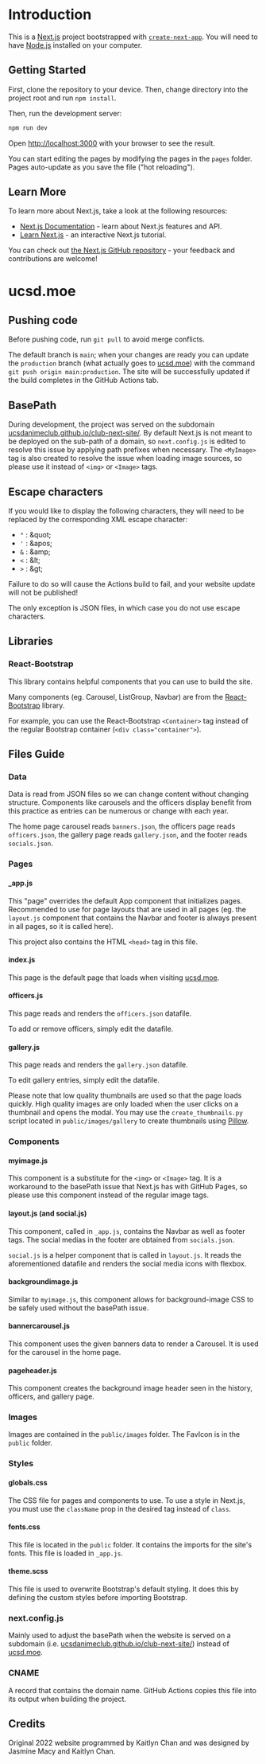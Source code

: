 # Introduction

This is a [Next.js](https://nextjs.org/) project bootstrapped
with [`create-next-app`](https://github.com/vercel/next.js/tree/canary/packages/create-next-app). You will need to have [Node.js](https://nodejs.org/en/) installed on your computer.

## Getting Started

First, clone the repository to your device.
Then, change directory into the project root and run `npm install`.

Then, run the development server:

```bash
npm run dev
```

Open [http://localhost:3000](http://localhost:3000) with your browser to see the result.

You can start editing the pages by modifying the pages in the `pages` folder. Pages auto-update as you save the file ("hot reloading").

## Learn More

To learn more about Next.js, take a look at the following resources:

- [Next.js Documentation](https://nextjs.org/docs) - learn about Next.js features and API.
- [Learn Next.js](https://nextjs.org/learn) - an interactive Next.js tutorial.

You can check out [the Next.js GitHub repository](https://github.com/vercel/next.js/) - your feedback and contributions
are welcome!

# ucsd.moe

## Pushing code

Before pushing code, run `git pull` to avoid merge conflicts.

The default branch is ```main```; when your changes are ready you can update the ````production```` branch (what
actually goes to [ucsd.moe](https://k6chan.github.io/club-next-site-2022/)) with the command `git push origin main:production`. The site will be
successfully updated if the build completes in the GitHub Actions tab.

## BasePath

During development, the project was served on the
subdomain [ucsdanimeclub.github.io/club-next-site/](https://k6chan.github.io/club-next-site-2022/). By default Next.js
is not meant to be deployed on the sub-path of a domain, so `next.config.js` is edited to resolve this issue by applying
path prefixes when necessary. The `<MyImage>` tag is also created to resolve the issue when loading image sources, so
please use it instead of `<img>` or `<Image>` tags.

## Escape characters

If you would like to display the following characters, they will need to be replaced by the corresponding XML escape character:
* `"` : \&quot;
* `'` : \&apos;
* `&` : \&amp;
* `<` : \&lt;
* `>` : \&gt;

Failure to do so will cause the Actions build to fail, and your website update will not be published!

The only exception is JSON files, in which case you do not use escape characters.

## Libraries

### React-Bootstrap

This library contains helpful components that you can use to build the site.

Many components (eg. Carousel, ListGroup, Navbar) are from
the [React-Bootstrap](https://react-bootstrap.github.io/components/alerts/) library.

For example, you can use the React-Bootstrap `<Container>` tag instead of the regular Bootstrap
container (`<div class="container">`).

## Files Guide

### Data

Data is read from JSON files so we can change content without changing structure. Components like carousels and the
officers display benefit from this practice as entries can be numerous or change with each year.

The home page carousel reads `banners.json`, the officers page reads `officers.json`, the gallery page
reads `gallery.json`, and the footer reads `socials.json`.

### Pages

#### _app.js

This "page" overrides the default App component that initializes pages. Recommended to use for page layouts that are
used in all pages (eg. the `layout.js` component that contains the Navbar and footer is always present in all pages, so
it is called here).

This project also contains the HTML `<head>` tag in this file.

#### index.js

This page is the default page that loads when visiting [ucsd.moe](https://k6chan.github.io/club-next-site-2022/).

#### officers.js

This page reads and renders the `officers.json` datafile.

To add or remove officers, simply edit the datafile.

#### gallery.js

This page reads and renders the `gallery.json` datafile.

To edit gallery entries, simply edit the datafile.

Please note that low quality thumbnails are used so that the page loads quickly. High quality images are only loaded
when the user clicks on a thumbnail and opens the modal. You may use the `create_thumbnails.py` script located
in `public/images/gallery` to create
thumbnails using [Pillow]("https://pillow.readthedocs.io/en/stable/").

### Components

#### myimage.js

This component is a substitute for the `<img>` or `<Image>` tag. It is a workaround to the basePath issue that Next.js
has with GitHub Pages, so please use this component instead of the regular image tags.

#### layout.js (and social.js)

This component, called in `_app.js`, contains the Navbar as well as footer tags. The social medias in the footer are
obtained from `socials.json`.

`social.js` is a helper component that is called in `layout.js`. It reads the aforementioned datafile and renders the
social media icons with flexbox.

#### backgroundimage.js

Similar to `myimage.js`, this component allows for background-image CSS to be safely used without the basePath issue.

#### bannercarousel.js

This component uses the given banners data to render a Carousel. It is used for the carousel in the home page.

#### pageheader.js

This component creates the background image header seen in the history, officers, and gallery page.

### Images

Images are contained in the `public/images` folder. The FavIcon is in the `public` folder.

### Styles

#### globals.css

The CSS file for pages and components to use. To use a style in Next.js, you must use the `className` prop in the
desired tag instead of `class`.

#### fonts.css

This file is located in the `public` folder. It contains the imports for the site's fonts. This file is loaded
in `_app.js`.

#### theme.scss

This file is used to overwrite Bootstrap's default styling. It does this by defining the custom styles before
importing Bootstrap.

### next.config.js

Mainly used to adjust the basePath when the website is served on a subdomain (i.e. [ucsdanimeclub.github.io/club-next-site/](https://k6chan.github.io/club-next-site-2022/)) instead
of [ucsd.moe](https://k6chan.github.io/club-next-site-2022/).

### CNAME

A record that contains the domain name. GitHub Actions copies this file into its output when building the project.

## Credits

Original 2022 website programmed by Kaitlyn Chan and was designed by Jasmine Macy and Kaitlyn Chan.
